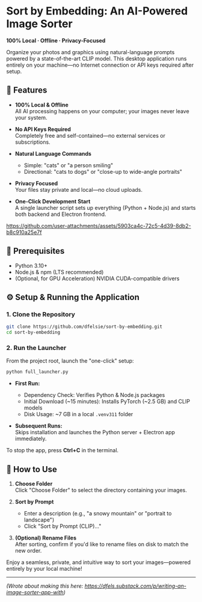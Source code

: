 # Sort by Embedding: An AI-Powered Image Sorter

**100% Local · Offline · Privacy-Focused**

Organize your photos and graphics using natural-language prompts powered by a state-of-the-art CLIP model. This desktop application runs entirely on your machine—no Internet connection or API keys required after setup.

## 🚀 Features

- **100% Local & Offline**  
  All AI processing happens on your computer; your images never leave your system.

- **No API Keys Required**  
  Completely free and self-contained—no external services or subscriptions.

- **Natural Language Commands**
  - Simple: "cats" or "a person smiling"
  - Directional: "cats to dogs" or "close-up to wide-angle portraits"

- **Privacy Focused**  
  Your files stay private and local—no cloud uploads.

- **One-Click Development Start**  
  A single launcher script sets up everything (Python + Node.js) and starts both backend and Electron frontend.

https://github.com/user-attachments/assets/5903ca4c-72c5-4d39-8db2-b8c910a25e7f

## 🎯 Prerequisites

- Python 3.10+
- Node.js & npm (LTS recommended)
- (Optional, for GPU Acceleration) NVIDIA CUDA-compatible drivers

## ⚙️ Setup & Running the Application

### 1. Clone the Repository

```bash
git clone https://github.com/dfelsie/sort-by-embedding.git
cd sort-by-embedding
```

### 2. Run the Launcher

From the project root, launch the "one-click" setup:

```bash
python full_launcher.py
```

- **First Run:**
  - Dependency Check: Verifies Python & Node.js packages
  - Initial Download (~15 minutes): Installs PyTorch (~2.5 GB) and CLIP models
  - Disk Usage: ~7 GB in a local `.venv311` folder

- **Subsequent Runs:**  
  Skips installation and launches the Python server + Electron app immediately.

To stop the app, press **Ctrl+C** in the terminal.

## 📖 How to Use

1. **Choose Folder**  
   Click "Choose Folder" to select the directory containing your images.

2. **Sort by Prompt**
   - Enter a description (e.g., "a snowy mountain" or "portrait to landscape")
   - Click "Sort by Prompt (CLIP)..."

3. **(Optional) Rename Files**  
   After sorting, confirm if you'd like to rename files on disk to match the new order.

Enjoy a seamless, private, and intuitive way to sort your images—powered entirely by your local machine!

---

*(Wrote about making this here: https://dfels.substack.com/p/writing-an-image-sorter-app-with)*
